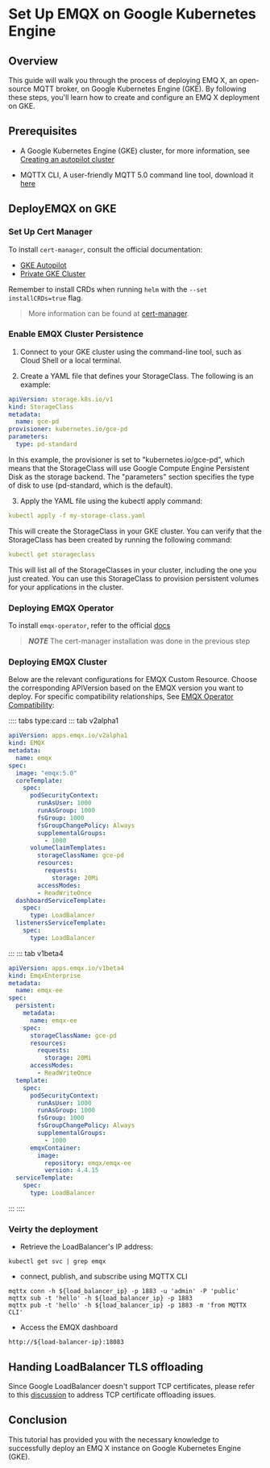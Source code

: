 # Set Up EMQX on Google Kubernetes Engine

## Overview

This guide will walk you through the process of deploying EMQ X, an open-source MQTT broker, on Google Kubernetes Engine (GKE). By following these steps, you'll learn how to create and configure an EMQ X deployment on GKE.

## Prerequisites

+ A Google Kubernetes Engine (GKE) cluster, for more information, see [Creating an autopilot cluster](https://cloud.google.com/kubernetes-engine/docs/how-to/creating-an-autopilot-cluster)

+ MQTTX CLI, A user-friendly MQTT 5.0 command line tool, download it [here](https://mqttx.app/cli)

## DeployEMQX on GKE

### Set Up Cert Manager

To install `cert-manager`, consult the official documentation:

- [GKE Autopilot](https://cert-manager.io/docs/installation/compatibility/#gke-autopilot)
- [Private GKE Cluster](https://cert-manager.io/docs/installation/compatibility/#gke)

Remember to install CRDs when running `helm` with the `--set installCRDs=true` flag.

> More information can be found at [cert-manager](https://cert-manager.io).


### Enable EMQX Cluster Persistence

1. Connect to your GKE cluster using the command-line tool, such as Cloud Shell or a local terminal.

2. Create a YAML file that defines your StorageClass. The following is an example:
```yaml 
apiVersion: storage.k8s.io/v1
kind: StorageClass
metadata:
  name: gce-pd
provisioner: kubernetes.io/gce-pd
parameters:
  type: pd-standard
```
In this example, the provisioner is set to "kubernetes.io/gce-pd", which means that the StorageClass will use Google Compute Engine Persistent Disk as the storage backend. The "parameters" section specifies the type of disk to use (pd-standard, which is the default).

3. Apply the YAML file using the kubectl apply command:
```yaml
kubectl apply -f my-storage-class.yaml
```

This will create the StorageClass in your GKE cluster. You can verify that the StorageClass has been created by running the following command:
```yaml
kubectl get storageclass
```

This will list all of the StorageClasses in your cluster, including the one you just created. You can use this StorageClass to provision persistent volumes for your applications in the cluster.


### Deploying EMQX Operator

To install `emqx-operator`, refer to the official [docs](https://github.com/emqx/emqx-operator/blob/main/docs/en_US/getting-started/getting-started.md)

> **_NOTE_** The cert-manager installation was done in the previous step

### Deploying EMQX Cluster  

Below are the relevant configurations for EMQX Custom Resource. Choose the corresponding APIVersion based on the EMQX version you want to deploy. For specific compatibility relationships, See [EMQX Operator Compatibility](../README.md):

:::: tabs type:card
::: tab v2alpha1

```yaml
apiVersion: apps.emqx.io/v2alpha1
kind: EMQX
metadata:
  name: emqx
spec:
  image: "emqx:5.0"
  coreTemplate:
    spec:
      podSecurityContext:
        runAsUser: 1000
        runAsGroup: 1000
        fsGroup: 1000
        fsGroupChangePolicy: Always
        supplementalGroups:
          - 1000
      volumeClaimTemplates:
        storageClassName: gce-pd
        resources:
          requests:
            storage: 20Mi
        accessModes:
        - ReadWriteOnce
  dashboardServiceTemplate:
    spec:
      type: LoadBalancer
  listenersServiceTemplate:
    spec:
      type: LoadBalancer
```

:::
::: tab v1beta4

```yaml
apiVersion: apps.emqx.io/v1beta4
kind: EmqxEnterprise
metadata:
  name: emqx-ee
spec:
  persistent:
    metadata:
      name: emqx-ee
    spec:
      storageClassName: gce-pd
      resources:
        requests:
          storage: 20Mi
      accessModes:
        - ReadWriteOnce
  template:
    spec:
      podSecurityContext:
        runAsUser: 1000
        runAsGroup: 1000
        fsGroup: 1000
        fsGroupChangePolicy: Always
        supplementalGroups:
          - 1000
      emqxContainer:
        image:
          repository: emqx/emqx-ee
          version: 4.4.15
  serviceTemplate:
    spec:
      type: LoadBalancer
```

:::
::::


### Veirty the deployment

- Retrieve the LoadBalancer's IP address:
```Shell
kubectl get svc | grep emqx
```

- connect, publish, and subscribe using MQTTX CLI
```Shell
mqttx conn -h ${load_balancer_ip} -p 1883 -u 'admin' -P 'public'
mqttx sub -t 'hello' -h ${load_balancer_ip} -p 1883
mqttx pub -t 'hello' -h ${load_balancer_ip} -p 1883 -m 'from MQTTX CLI'
```

- Access the EMQX dashboard
```Shell
http://${load-balancer-ip}:18083
```


## Handing LoadBalancer TLS offloading

Since Google LoadBalancer doesn't support TCP certificates, please refer to this [discussion](https://github.com/emqx/emqx-operator/discussions/312) to address TCP certificate offloading issues.


## Conclusion

This tutorial has provided you with the necessary knowledge to successfully deploy an EMQ X instance on Google Kubernetes Engine (GKE).


